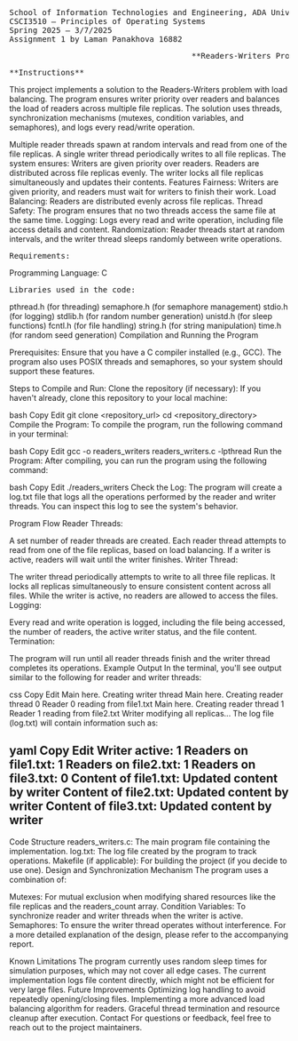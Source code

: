 <pre>
School of Information Technologies and Engineering, ADA University
CSCI3510 – Principles of Operating Systems 
Spring 2025 – 3/7/2025
Assignment 1 by Laman Panakhova 16882
</pre>

<pre>
                                       **Readers-Writers Problem with Load Balancing**
</pre>

<pre>
**Instructions**
</pre>


This project implements a solution to the Readers-Writers problem with load balancing. 
The program ensures writer priority over readers and balances the load of readers across multiple file replicas. 
The solution uses threads, synchronization mechanisms (mutexes, condition variables, and semaphores), and logs every read/write operation.


Multiple reader threads spawn at random intervals and read from one of the file replicas.
A single writer thread periodically writes to all file replicas.
The system ensures:
Writers are given priority over readers.
Readers are distributed across file replicas evenly.
The writer locks all file replicas simultaneously and updates their contents.
Features
Fairness: Writers are given priority, and readers must wait for writers to finish their work.
Load Balancing: Readers are distributed evenly across file replicas.
Thread Safety: The program ensures that no two threads access the same file at the same time.
Logging: Logs every read and write operation, including file access details and content.
Randomization: Reader threads start at random intervals, and the writer thread sleeps randomly between write operations.

<pre>
Requirements:
</pre>
Programming Language: C

<pre>
Libraries used in the code:
</pre>
pthread.h (for threading)
semaphore.h (for semaphore management)
stdio.h (for logging)
stdlib.h (for random number generation)
unistd.h (for sleep functions)
fcntl.h (for file handling)
string.h (for string manipulation)
time.h (for random seed generation)
Compilation and Running the Program

Prerequisites:
Ensure that you have a C compiler installed (e.g., GCC). The program also uses POSIX threads and semaphores, so your system should support these features.

Steps to Compile and Run:
Clone the repository (if necessary): If you haven't already, clone this repository to your local machine:

bash
Copy
Edit
git clone <repository_url>
cd <repository_directory>
Compile the Program: To compile the program, run the following command in your terminal:

bash
Copy
Edit
gcc -o readers_writers readers_writers.c -lpthread
Run the Program: After compiling, you can run the program using the following command:

bash
Copy
Edit
./readers_writers
Check the Log: The program will create a log.txt file that logs all the operations performed by the reader and writer threads. You can inspect this log to see the system's behavior.

Program Flow
Reader Threads:

A set number of reader threads are created.
Each reader thread attempts to read from one of the file replicas, based on load balancing.
If a writer is active, readers will wait until the writer finishes.
Writer Thread:

The writer thread periodically attempts to write to all three file replicas.
It locks all replicas simultaneously to ensure consistent content across all files.
While the writer is active, no readers are allowed to access the files.
Logging:

Every read and write operation is logged, including the file being accessed, the number of readers, the active writer status, and the file content.
Termination:

The program will run until all reader threads finish and the writer thread completes its operations.
Example Output
In the terminal, you'll see output similar to the following for reader and writer threads:

css
Copy
Edit
Main here. Creating writer thread
Main here. Creating reader thread 0
Reader 0 reading from file1.txt
Main here. Creating reader thread 1
Reader 1 reading from file2.txt
Writer modifying all replicas...
The log file (log.txt) will contain information such as:

yaml
Copy
Edit
Writer active: 1
Readers on file1.txt: 1
Readers on file2.txt: 1
Readers on file3.txt: 0
Content of file1.txt: Updated content by writer
Content of file2.txt: Updated content by writer
Content of file3.txt: Updated content by writer
-----------------------------
Code Structure
readers_writers.c: The main program file containing the implementation.
log.txt: The log file created by the program to track operations.
Makefile (if applicable): For building the project (if you decide to use one).
Design and Synchronization Mechanism
The program uses a combination of:

Mutexes: For mutual exclusion when modifying shared resources like the file replicas and the readers_count array.
Condition Variables: To synchronize reader and writer threads when the writer is active.
Semaphores: To ensure the writer thread operates without interference.
For a more detailed explanation of the design, please refer to the accompanying report.

Known Limitations
The program currently uses random sleep times for simulation purposes, which may not cover all edge cases.
The current implementation logs file content directly, which might not be efficient for very large files.
Future Improvements
Optimizing log handling to avoid repeatedly opening/closing files.
Implementing a more advanced load balancing algorithm for readers.
Graceful thread termination and resource cleanup after execution.
Contact
For questions or feedback, feel free to reach out to the project maintainers.
